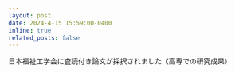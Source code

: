 ```yaml
---
layout: post
date: 2024-4-15 15:59:00-0400
inline: true
related_posts: false
---
```


日本福祉工学会に査読付き論文が採択されました（高専での研究成果）
